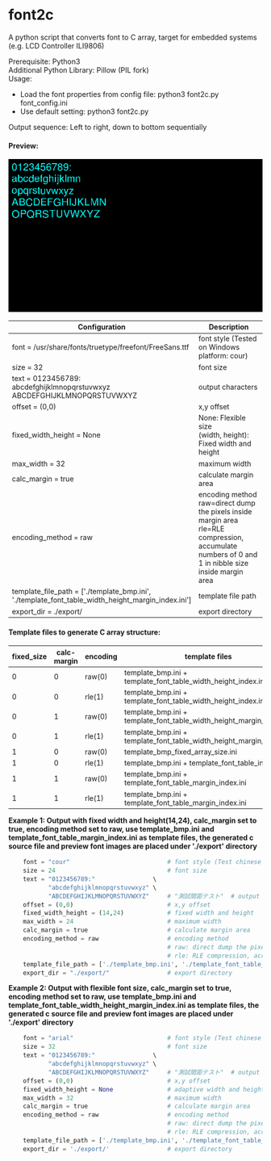 # font2c
A python script that converts font to C array, target for embedded systems (e.g. LCD Controller ILI9806)

Prerequisite: Python3<br/>
Additional Python Library: Pillow (PIL fork)<br/>
Usage:<br/>
 - Load the font properties from config file: python3 font2c.py font_config.ini<br/>
 - Use default setting: python3 font2c.py

Output sequence: Left to right, down to bottom sequentially

#### Preview:
![Preview Screen Capture](img/screen_cap.png)

| Configuration | Description |
| --- | --- |
| font = /usr/share/fonts/truetype/freefont/FreeSans.ttf | font style (Tested on Windows platform: cour)|
| size = 32 | font size |
| text = 0123456789:<br/>abcdefghijklmnopqrstuvwxyz<br/>ABCDEFGHIJKLMNOPQRSTUVWXYZ | output characters |
| offset = (0,0)                  | x,y offset |
| fixed_width_height = None       | None: Flexible size<br/>(width, height): Fixed width and height | 
| max_width = 32                  | maximum width |
| calc_margin = true              | calculate margin area |
| encoding_method = raw | encoding method<br/>raw=direct dump the pixels inside margin area<br/>rle=RLE compression, accumulate numbers of 0 and 1 in nibble size inside margin area<br/> |
| template_file_path = ['./template_bmp.ini', <br/>'./template_font_table_width_height_margin_index.ini'] | template file path |
| export_dir = ./export/          | export directory |

#### Template files to generate C array structure:
| fixed_size | calc-margin | encoding | template files                                                       |
|    ---     |    ---      |    ---   |                                   ---                                |
|      0     |      0      |  raw(0)  | template_bmp.ini + template_font_table_width_height_index.ini        |
|      0     |      0      |  rle(1)  | template_bmp.ini + template_font_table_width_height_index.ini        |
|      0     |      1      |  raw(0)  | template_bmp.ini + template_font_table_width_height_margin_index.ini |
|      0     |      1      |  rle(1)  | template_bmp.ini + template_font_table_width_height_margin_index.ini |
|      1     |      0      |  raw(0)  | template_bmp_fixed_array_size.ini                                    |
|      1     |      0      |  rle(1)  | template_bmp.ini + template_font_table_index.ini                     |
|      1     |      1      |  raw(0)  | template_bmp.ini + template_font_table_margin_index.ini              |
|      1     |      1      |  rle(1)  | template_bmp.ini + template_font_table_margin_index.ini              |


**Example 1: Output with fixed width and height(14,24), calc_margin set to true, encoding method set to raw, use template_bmp.ini and template_font_table_margin_index.ini as template files, the generated c source file and preview font images are placed under './export' directory**
```python
    font = "cour"                           # font style (Test chinese font: kaiu)
    size = 24                               # font size
    text = "0123456789:"                \
           "abcdefghijklmnopqrstuvwxyz" \
           "ABCDEFGHIJKLMNOPQRSTUVWXYZ"     # "測試間距テスト"  # output which symbol
    offset = (0,0)                          # x,y offset
    fixed_width_height = (14,24)            # fixed width and height
    max_width = 24                          # maximum width
    calc_margin = true                      # calculate margin area
    encoding_method = raw                   # encoding method
                                            # raw: direct dump the pixels inside margin area
                                            # rle: RLE compression, accumulate numbers of 0 and 1 in nibble size inside margin area
    template_file_path = ['./template_bmp.ini', './template_font_table_margin_index.ini'] # template file path
    export_dir = "./export/"                # export directory
```

**Example 2: Output with flexible font size, calc_margin set to true, encoding method set to raw, use template_bmp.ini and template_font_table_width_height_margin_index.ini as template files, the generated c source file and preview font images are placed under './export' directory**
```python
    font = "arial"                          # font style (Test chinese font: kaiu)
    size = 32                               # font size
    text = "0123456789:"                \
           "abcdefghijklmnopqrstuvwxyz" \
           "ABCDEFGHIJKLMNOPQRSTUVWXYZ"     # "測試間距テスト"  # output which symbol
    offset = (0,0)                          # x,y offset
    fixed_width_height = None               # adaptive width and height
    max_width = 32                          # maximum width
    calc_margin = true                      # calculate margin area
    encoding_method = raw                   # encoding method
                                            # raw: direct dump the pixels inside margin area
                                            # rle: RLE compression, accumulate numbers of 0 and 1 in nibble size inside margin area
    template_file_path = ['./template_bmp.ini', './template_font_table_width_height_margin_index.ini']# template file path
    export_dir = './export/'                # export directory
```
